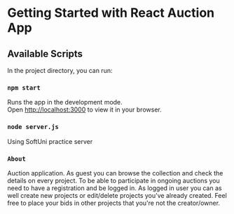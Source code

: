 # Getting Started with React Auction App

## Available Scripts

In the project directory, you can run:

### `npm start`

Runs the app in the development mode.\
Open [http://localhost:3000](http://localhost:3000) to view it in your browser.

### `node server.js`

Using SoftUni practice server

### `About`

Auction application. As guest you can browse the collection and check the details on every project.
To be able to participate in ongoing auctions you need to have a registration and be logged in.
As logged in user you can as well create new projects or edit/delete projects you've already created. Feel free to place your bids in other projects that you're not the creator/owner.
